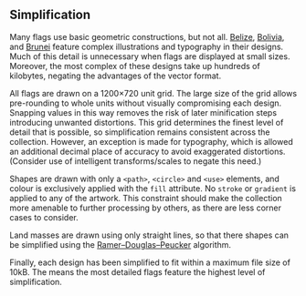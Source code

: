 ## Simplification

Many flags use basic geometric constructions, but not all. [Belize](/flags/bz),
[Bolivia](/flags/bo), and [Brunei](/flags/bn) feature complex illustrations and
typography in their designs. Much of this detail is unnecessary when flags are
displayed at small sizes. Moreover, the most complex of these designs take up
hundreds of kilobytes, negating the advantages of the vector format.

All flags are drawn on a 1200&times;720 unit grid. The large size of the grid
allows pre-rounding to whole units without visually compromising each design.
Snapping values in this way removes the risk of later minification steps
introducing unwanted distortions. This grid determines the finest level of
detail that is possible, so simplification remains consistent across the
collection. However, an exception is made for typography, which is allowed an
additional decimal place of accuracy to avoid exaggerated distortions. (Consider
use of intelligent transforms/scales to negate this need.)

Shapes are drawn with only a `<path>`, `<circle>` and `<use>` elements, and
colour is exclusively applied with the `fill` attribute. No `stroke` or
`gradient` is applied to any of the artwork. This constraint should make the
collection more amenable to further processing by others, as there are less
corner cases to consider.

Land masses are drawn using only straight lines, so that there shapes can be
simplified using the [Ramer–Douglas–Peucker] algorithm.

Finally, each design has been simplified to fit within a maximum file size of
10kB. The means the most detailed flags feature the highest level of simplification.

[Ramer–Douglas–Peucker]: https://en.wikipedia.org/wiki/Ramer%E2%80%93Douglas%E2%80%93Peucker_algorithm
